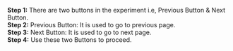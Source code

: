 
**Step 1:**  There are two buttons in the experiment i.e, Previous Button & Next Button.  
**Step 2:**  Previous Button: It is used to go to previous page.  
**Step 3:**  Next Button: It is used to go to next page.  
**Step 4:**  Use these two Buttons to proceed.  

 
